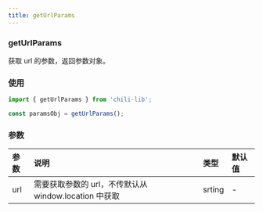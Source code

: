 ```yaml
---
title: getUrlParams
---
```


### getUrlParams

获取 url 的参数，返回参数对象。

### 使用

```js
import { getUrlParams } from 'chili-lib';

const paramsObj = getUrlParams();
```

### 参数

| 参数 | 说明                                                  | 类型   | 默认值 |
| :--- | :---------------------------------------------------- | :----- | :----- |
| url  | 需要获取参数的 url，不传默认从 window.location 中获取 | srting | -      |
